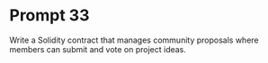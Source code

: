 # Prompt 33
Write a Solidity contract that manages community proposals where members can submit and vote on project ideas.